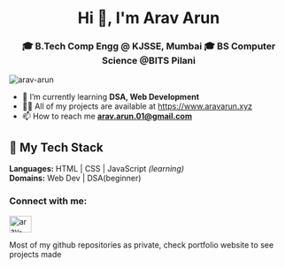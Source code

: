 <h1 align="center">Hi 👋, I'm Arav Arun</h1>
<h3 align="center">
  🎓 B.Tech Comp Engg @ KJSSE, Mumbai 
  🎓 BS Computer Science @BITS Pilani</h3>

<p align="left"> <img src="https://komarev.com/ghpvc/?username=arav-arun&label=Profile%20views&color=0e75b6&style=flat" alt="arav-arun" /> </p>

- 🌱 I’m currently learning **DSA, Web Development**
- 👨‍💻 All of my projects are available at https://www.aravarun.xyz
- 📫 How to reach me **arav.arun.01@gmail.com**

## 🚀 My Tech Stack  
**Languages:**  HTML | CSS | JavaScript *(learning)*  
**Domains:** Web Dev | DSA(beginner)

<h3 align="left">Connect with me:</h3>
<p align="left">
<a href="https://linkedin.com/in/arav-arun" target="blank"><img align="center" src="https://raw.githubusercontent.com/rahuldkjain/github-profile-readme-generator/master/src/images/icons/Social/linked-in-alt.svg" alt="arav-arun" height="30" width="40" /></a>
</p>
<p>Most of my github repositories as private, check portfolio website to see projects made</p>
